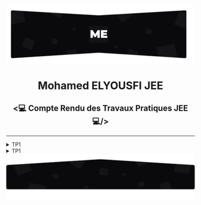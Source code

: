 <img src="./github/assets/images/topo_readme.jpg"/>

<h1 align="center">Mohamed ELYOUSFI JEE</h1>

<h2 align="center"><💻 Compte Rendu des Travaux Pratiques JEE💻/></h2>

---

<details>
    <summary>TP1</summary>
    <br />
    <p align="center">
        Coming soon...
    </p>
</details>

<details>
    <summary>TP1</summary>
    <br />
    <p align="center">
        Coming soon...
    </p>
</details>
<img src="./github/assets/images/rodape_readme.jpg" alt="Art for footer readme.md" />
